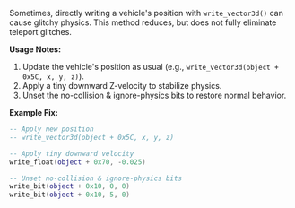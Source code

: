 Sometimes, directly writing a vehicle's position with `write_vector3d()` can cause glitchy physics. This method reduces, but does not fully eliminate teleport glitches.

**Usage Notes:**
1. Update the vehicle's position as usual (e.g., `write_vector3d(object + 0x5C, x, y, z)`).
2. Apply a tiny downward Z-velocity to stabilize physics.
3. Unset the no-collision & ignore-physics bits to restore normal behavior.

**Example Fix:**
```lua
-- Apply new position
-- write_vector3d(object + 0x5C, x, y, z)

-- Apply tiny downward velocity
write_float(object + 0x70, -0.025)

-- Unset no-collision & ignore-physics bits
write_bit(object + 0x10, 0, 0)
write_bit(object + 0x10, 5, 0)
```